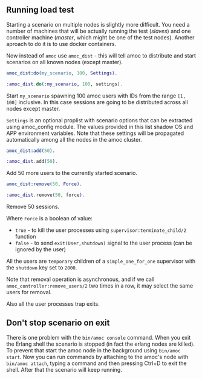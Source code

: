 ## Running load test

Starting a scenario on multiple nodes is slightly more difficult.
You need a number of machines that will be actually running the test
(*slaves*) and one controller machine (*master*, which might be one of the test nodes).
Another aproach to do it is to use docker containers.

Now instead of `amoc` use `amoc_dist` - this will tell amoc to distribute
and start scenarios on all known nodes (except master).

```erlang
amoc_dist:do(my_scenario, 100, Settings).
```
```elixir
:amoc_dist.do(:my_scenario, 100, settings).
```

Start `my_scenario` spawning 100 amoc users with IDs from the range `[1, 100]` inclusive.
In this case sessions are going to be distributed across all nodes except master.

`Settings` is an optional proplist with scenario options that can be extracted using amoc_config module.
The values provided in this list shadow OS and APP environment variables.
Note that these settings will be propagated automatically among all the nodes in the amoc cluster.

```erlang
amoc_dist:add(50).
```
```elixir
:amoc_dist.add(50).
```
Add 50 more users to the currently started scenario.

```erlang
amoc_dist:remove(50, Force).
```
```elixir
:amoc_dist.remove(50, force).
```
Remove 50 sessions.

Where ``Force`` is a boolean of value:

* ``true``  - to kill the user processes using ``supervisor:terminate_child/2`` function
* ``false`` - to send ``exit(User,shutdown)`` signal to the user process (can be ignored by the user)

All the users are `temporary` children of a `simple_one_for_one` supervisor with the `shutdown` key set to `2000`.

Note that removal operation is asynchronous, and if we call `amoc_controller:remove_users/2` two times in a row, it may select the same users for removal.

Also all the user processes trap exits.


## Don't stop scenario on exit

There is one problem with the `bin/amoc console` command. When you exit the Erlang
shell the scenario is stopped (in fact the erlang nodes are killed).
To prevent that start the amoc node in the background using `bin/amoc start`.
Now you can run commands by attaching to the amoc's node with `bin/amoc attach`,
typing a command and then pressing Ctrl+D to exit the shell.
After that the scenario will keep running.

